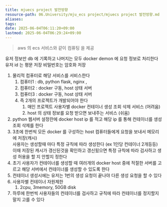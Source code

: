 ```yaml
---
title: mjuecs project 발전방향
resource-path: 06.University/mju_ecs project/mjuecs project 발전방향.md
aliases:
tags:
date: 2025-06-04T06:11:20+09:00
lastmod: 2025-06-04T06:29:24+09:00
---
```

> aws 의 ecs 서비스와 같이 컴퓨팅 을 제공

유저 정보만 db 에 기록하고 나머지는 모두 docker demon 에 요청 정보로 처리한다
유저 id 는 평문 저장
비밀번호는 암호화 저장



1. 물리적 컴퓨터로 해당 서비스를 서비스한다
	1. 컴퓨터1 : db, python flask, nginx , 
	2. 컴퓨터2 : docker 구동, host 상태 서버
	3. 컴퓨터3 : docker 구동, host 상태 서버
	4. 즉 2개의 프로젝트가 개발되어야 한다
		1. 매인 프로젝트 사용자별 docker 컨테이너 생성 조회 삭제 서비스 (어려움)
		2. host 의 상태 정보를 요청 받으면 보내주는 서비스 (쉬움)
2. python 웹서버  설정란에 docker host ip 를 적고 해당 ip 를 통해 컨테이너를 생성 조회 삭제를 한다
3. 3초에 한번씩 모든 docker 를 구성하는 host 컴퓨터들에게 요청을 보내서 메모리에 저장(캐시)  
   사용자는 생성할때 마다 특정 규칙에 따라 생성한다 (ex 1인당 컨테이너 2개등등) 이때 저장된 캐시가 갱신된것을 확인하고 갱신됬으면 특정 규칙에 따라 검사하고 생성 허용을 할 지 안할지 정한다
4. 초기 사용자가 컨테이너를 생성할 때 여러개의 docker host 중에 적절한 서버를 고르고 해당 서버에서 컨테이너를 생성할 수 있도록 한다
5. 컨테이너 생성시에는 유저는 1번의 생성 요청이 끝나야 다른 생성 요청을 할 수 있다
6. 사용자별 컨테이너 자원제한
	1. 2cpu, 3memory, 50GB disk
7. 하루에 한번씩 사용자들의 컨테이너를 검사하고 규칙에 따라 컨테이너를 정지할지 말지 고를 수 있다